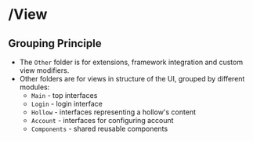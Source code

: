 # /View

## Grouping Principle

- The `Other` folder is for extensions, framework integration and custom view modifiers.
- Other folders are for views in structure of the UI, grouped by different modules:
    - `Main` - top interfaces
    - `Login` - login interface
    - `Hollow` - interfaces representing a hollow's content
    - `Account` - interfaces for configuring account
    - `Components` - shared reusable components
